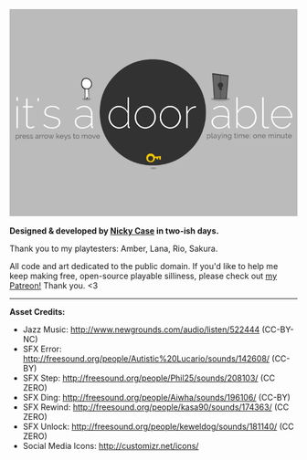 ![](https://raw.githubusercontent.com/ncase/door/gh-pages/thumbnail.png)

**Designed & developed by [Nicky Case](http://ncase.me/) in two-ish days.**

Thank you to my playtesters: Amber, Lana, Rio, Sakura.

All code and art dedicated to the public domain. 
If you'd like to help me keep making free, open-source playable silliness,
please check out [my Patreon!](http://patreon.com/ncase) Thank you. <3

---

**Asset Credits:**

* Jazz Music: http://www.newgrounds.com/audio/listen/522444 (CC-BY-NC)
* SFX Error: http://freesound.org/people/Autistic%20Lucario/sounds/142608/ (CC-BY)
* SFX Step: http://freesound.org/people/Phil25/sounds/208103/ (CC ZERO)
* SFX Ding: http://freesound.org/people/Aiwha/sounds/196106/ (CC-BY)
* SFX Rewind: http://freesound.org/people/kasa90/sounds/174363/ (CC ZERO)
* SFX Unlock: http://freesound.org/people/keweldog/sounds/181140/ (CC ZERO)
* Social Media Icons: http://customizr.net/icons/
